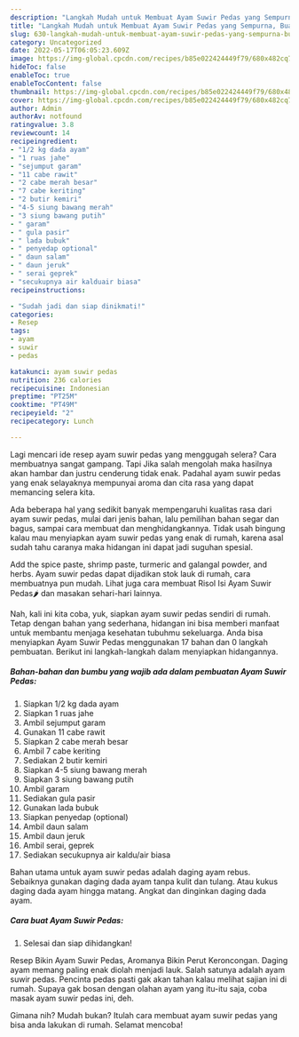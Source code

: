 ```yaml
---
description: "Langkah Mudah untuk Membuat Ayam Suwir Pedas yang Sempurna, Buat Buka Puasa Lezat Sekali"
title: "Langkah Mudah untuk Membuat Ayam Suwir Pedas yang Sempurna, Buat Buka Puasa Lezat Sekali"
slug: 630-langkah-mudah-untuk-membuat-ayam-suwir-pedas-yang-sempurna-buat-buka-puasa-lezat-sekali
category: Uncategorized
date: 2022-05-17T06:05:23.609Z
image: https://img-global.cpcdn.com/recipes/b85e022424449f79/680x482cq70/ayam-suwir-pedas-foto-resep-utama.jpg
hideToc: false
enableToc: true
enableTocContent: false
thumbnail: https://img-global.cpcdn.com/recipes/b85e022424449f79/680x482cq70/ayam-suwir-pedas-foto-resep-utama.jpg
cover: https://img-global.cpcdn.com/recipes/b85e022424449f79/680x482cq70/ayam-suwir-pedas-foto-resep-utama.jpg
author: Admin
authorAv: notfound
ratingvalue: 3.8
reviewcount: 14
recipeingredient:
- "1/2 kg dada ayam"
- "1 ruas jahe"
- "sejumput garam"
- "11 cabe rawit"
- "2 cabe merah besar"
- "7 cabe keriting"
- "2 butir kemiri"
- "4-5 siung bawang merah"
- "3 siung bawang putih"
- " garam"
- " gula pasir"
- " lada bubuk"
- " penyedap optional"
- " daun salam"
- " daun jeruk"
- " serai geprek"
- "secukupnya air kalduair biasa"
recipeinstructions:

- "Sudah jadi dan siap dinikmati!"
categories:
- Resep
tags:
- ayam
- suwir
- pedas

katakunci: ayam suwir pedas 
nutrition: 236 calories
recipecuisine: Indonesian
preptime: "PT25M"
cooktime: "PT49M"
recipeyield: "2"
recipecategory: Lunch

---
```



Lagi mencari ide resep ayam suwir pedas yang menggugah selera? Cara membuatnya sangat gampang. Tapi Jika salah mengolah maka hasilnya akan hambar dan justru cenderung tidak enak. Padahal ayam suwir pedas yang enak selayaknya mempunyai aroma dan cita rasa yang dapat memancing selera kita.


Ada beberapa hal yang sedikit banyak mempengaruhi kualitas rasa dari ayam suwir pedas, mulai dari jenis bahan, lalu pemilihan bahan segar dan bagus, sampai cara membuat dan menghidangkannya. Tidak usah bingung kalau mau menyiapkan ayam suwir pedas yang enak di rumah, karena asal sudah tahu caranya maka hidangan ini dapat jadi suguhan spesial.

Add the spice paste, shrimp paste, turmeric and galangal powder, and herbs. Ayam suwir pedas dapat dijadikan stok lauk di rumah, cara membuatnya pun mudah. Lihat juga cara membuat Risol Isi Ayam Suwir Pedas🌶️ dan masakan sehari-hari lainnya.


Nah, kali ini kita coba, yuk, siapkan ayam suwir pedas sendiri di rumah. Tetap dengan bahan yang sederhana, hidangan ini bisa memberi manfaat untuk membantu menjaga kesehatan tubuhmu sekeluarga. Anda bisa menyiapkan Ayam Suwir Pedas menggunakan 17 bahan dan 0 langkah pembuatan. Berikut ini langkah-langkah dalam menyiapkan hidangannya.

<!--inarticleads1-->

##### Bahan-bahan dan bumbu yang wajib ada dalam pembuatan Ayam Suwir Pedas:

1. Siapkan 1/2 kg dada ayam
1. Siapkan 1 ruas jahe
1. Ambil sejumput garam
1. Gunakan 11 cabe rawit
1. Siapkan 2 cabe merah besar
1. Ambil 7 cabe keriting
1. Sediakan 2 butir kemiri
1. Siapkan 4-5 siung bawang merah
1. Siapkan 3 siung bawang putih
1. Ambil  garam
1. Sediakan  gula pasir
1. Gunakan  lada bubuk
1. Siapkan  penyedap (optional)
1. Ambil  daun salam
1. Ambil  daun jeruk
1. Ambil  serai, geprek
1. Sediakan secukupnya air kaldu/air biasa


Bahan utama untuk ayam suwir pedas adalah daging ayam rebus. Sebaiknya gunakan daging dada ayam tanpa kulit dan tulang. Atau kukus daging dada ayam hingga matang. Angkat dan dinginkan daging dada ayam. 

<!--inarticleads2-->

##### Cara buat Ayam Suwir Pedas:


1. Selesai dan siap dihidangkan!

Resep Bikin Ayam Suwir Pedas, Aromanya Bikin Perut Keroncongan. Daging ayam memang paling enak diolah menjadi lauk. Salah satunya adalah ayam suwir pedas. Pencinta pedas pasti gak akan tahan kalau melihat sajian ini di rumah. Supaya gak bosan dengan olahan ayam yang itu-itu saja, coba masak ayam suwir pedas ini, deh. 

Gimana nih? Mudah bukan? Itulah cara membuat ayam suwir pedas yang bisa anda lakukan di rumah. Selamat mencoba!
